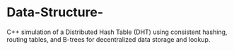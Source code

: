 # Data-Structure-
C++ simulation of a Distributed Hash Table (DHT) using consistent hashing, routing tables, and B-trees for decentralized data storage and lookup.
